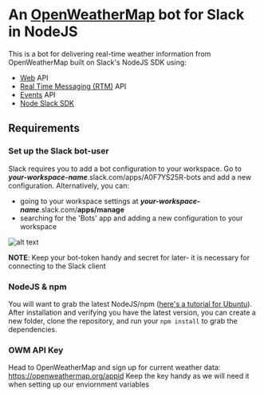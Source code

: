 # An [OpenWeatherMap](https://openweathermap.org/api) bot for Slack in NodeJS 
This is a bot for delivering real-time weather information from OpenWeatherMap built on Slack's NodeJS SDK using:
- [Web](https://api.slack.com/web) API
- [Real Time Messaging (RTM)](https://api.slack.com/rtm) API
- [Events](https://api.slack.com/events-api) API
- [Node Slack SDK](https://github.com/slackapi/node-slack-sdk)

## Requirements
### Set up the Slack bot-user
Slack requires you to add a bot configuration to your workspace. 
Go to **_your-workspace-name_**.slack.com/apps/A0F7YS25R-bots and add a new configuration.
Alternatively, you can:
- going to your workspace settings at **_your-workspace-name_**.slack.com/**apps/manage**
- searching for the 'Bots' app and adding a new configuration to your workspace

![alt text](https://i.imgur.com/QuwB4M1.gif "Search and add")

**NOTE**: Keep your bot-token handy and secret for later- it is necessary for connecting to the Slack client

### NodeJS & npm
You will want to grab the latest NodeJS/npm ([here's a tutorial for Ubuntu](https://tecadmin.net/install-latest-nodejs-npm-on-ubuntu/)).
After installation and verifying you have the latest version, you can create a new folder, clone the repository, and run your `npm install` to grab the dependencies.

### OWM API Key
Head to OpenWeatherMap and sign up for current weather data: https://openweathermap.org/appid
Keep the key handy as we will need it when setting up our enviornment variables
